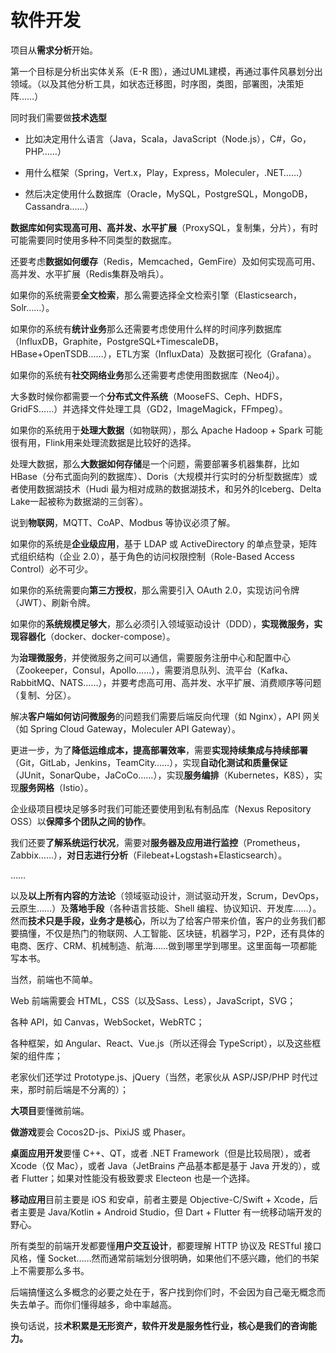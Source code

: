 # 软件开发

项目从**需求分析**开始。

第一个目标是分析出实体关系（E-R 图），通过UML建模，再通过事件风暴划分出领域。（以及其他分析工具，如状态迁移图，时序图，类图，部署图，决策矩阵……）

同时我们需要做**技术选型**

- 比如决定用什么语言（Java，Scala，JavaScript（Node.js），C#，Go，PHP……）

- 用什么框架（Spring，Vert.x，Play，Express，Moleculer，.NET……）

- 然后决定使用什么数据库（Oracle，MySQL，PostgreSQL，MongoDB，Cassandra……）

**数据库如何实现高可用、高并发、水平扩展**（ProxySQL，复制集，分片），有时可能需要同时使用多种不同类型的数据库。

还要考虑**数据如何缓存**（Redis，Memcached，GemFire）及如何实现高可用、高并发、水平扩展（Redis集群及哨兵）。

如果你的系统需要**全文检索**，那么需要选择全文检索引擎（Elasticsearch，Solr……）。

如果你的系统有**统计业务**那么还需要考虑使用什么样的时间序列数据库（InfluxDB，Graphite，PostgreSQL+TimescaleDB，HBase+OpenTSDB……），ETL方案（InfluxData）及数据可视化（Grafana）。

如果你的系统有**社交网络业务**那么还需要考虑使用图数据库（Neo4j）。

大多数时候你都需要一个**分布式文件系统**（MooseFS、Ceph、HDFS，GridFS……）并选择文件处理工具（GD2，ImageMagick，FFmpeg）。

如果你的系统用于**处理大数据**（如物联网），那么 Apache Hadoop + Spark 可能很有用，Flink用来处理流数据是比较好的选择。

处理大数据，那么**大数据如何存储**是一个问题，需要部署多机器集群，比如HBase（分布式面向列的数据库）、Doris（大规模并行实时的分析型数据库）或者使用数据湖技术（Hudi 最为相对成熟的数据湖技术，和另外的Iceberg、Delta Lake一起被称为数据湖的三剑客）。

说到**物联网**，MQTT、CoAP、Modbus 等协议必须了解。

如果你的系统是**企业级应用**，基于 LDAP 或 ActiveDirectory 的单点登录，矩阵式组织结构（企业 2.0），基于角色的访问权限控制（Role-Based Access Control）必不可少。

如果你的系统需要向**第三方授权**，那么需要引入 OAuth 2.0，实现访问令牌（JWT）、刷新令牌。

如果你的**系统规模足够大**，那么必须引入领域驱动设计（DDD），**实现微服务，实现容器化**（docker、docker-compose）。

为**治理微服务**，并使微服务之间可以通信，需要服务注册中心和配置中心（Zookeeper，Consul，Apollo……），需要消息队列、流平台（Kafka、RabbitMQ、NATS……），并要考虑高可用、高并发、水平扩展、消费顺序等问题（复制、分区）。

解决**客户端如何访问微服务**的问题我们需要后端反向代理（如 Nginx），API 网关（如 Spring Cloud Gateway，Moleculer API Gateway）。

更进一步，为了**降低运维成本，提高部署效率**，需要**实现持续集成与持续部署**（Git，GitLab，Jenkins，TeamCity……），实现**自动化测试和质量保证**（JUnit，SonarQube，JaCoCo……），实现**服务编排**（Kubernetes，K8S），实现**服务网格**（Istio）。

企业级项目模块足够多时我们可能还要使用到私有制品库（Nexus Repository OSS）以**保障多个团队之间的协作**。

我们还要**了解系统运行状况**，需要对**服务器及应用进行监控**（Prometheus，Zabbix……），**对日志进行分析**（Filebeat+Logstash+Elasticsearch）。

……

以及**以上所有内容的方法论**（领域驱动设计，测试驱动开发，Scrum，DevOps，云原生……）及**落地手段**（各种语言技能、Shell 编程、协议知识、开发库……）。然而**技术只是手段，业务才是核心**，所以为了给客户带来价值，客户的业务我们都要搞懂，不仅是热门的物联网、人工智能、区块链，机器学习，P2P，还有具体的电商、医疗、CRM、机械制造、航海……做到哪里学到哪里。这里面每一项都能写本书。

当然，前端也不简单。

Web 前端需要会 HTML，CSS（以及Sass、Less），JavaScript，SVG；

各种 API，如 Canvas，WebSocket，WebRTC；

各种框架，如 Angular、React、Vue.js（所以还得会 TypeScript），以及这些框架的组件库；

老家伙们还学过 Prototype.js、jQuery（当然，老家伙从 ASP/JSP/PHP 时代过来，那时前后端是不分离的）；

**大项目**要懂微前端。

**做游戏**要会 Cocos2D-js、PixiJS 或 Phaser。

**桌面应用开发**要懂 C++、QT，或者 .NET Framework（但是比较局限），或者 Xcode（仅 Mac），或者 Java（JetBrains 产品基本都是基于 Java 开发的），或者 Flutter；如果对性能没有极致要求 Electeon 也是一个选择。

**移动应用**目前主要是 iOS 和安卓，前者主要是 Objective-C/Swift + Xcode，后者主要是 Java/Kotlin + Android Studio，但 Dart + Flutter 有一统移动端开发的野心。

所有类型的前端开发都要懂**用户交互设计**，都要理解 HTTP 协议及 RESTful 接口风格，懂 Socket……然而通常前端划分很明确，如果他们不感兴趣，他们的书架上不需要那么多书。

后端搞懂这么多概念的必要之处在于，客户找到你们时，不会因为自己毫无概念而失去单子。而你们懂得越多，命中率越高。

换句话说，技**术积累是无形资产，软件开发是服务性行业，核心是我们的咨询能力。**